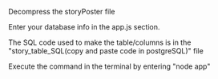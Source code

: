 Decompress the storyPoster file

Enter your database info in the app.js section.

The SQL code used to make the table/columns is in the "story_table_SQL(copy and paste code in postgreSQL)" file

Execute the command in the terminal by entering "node app"
